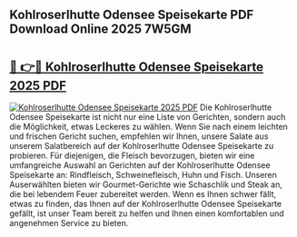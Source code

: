 ## Kohlroserlhutte Odensee Speisekarte PDF Download Online 2025 7W5GM

# <h2><a href="http://gc8ugc.nevu.top/?p=Kohlroserlhutte+Odensee+Speisekarte">🔗 👉🔴 Kohlroserlhutte Odensee Speisekarte 2025 PDF</a></h2>

[![Kohlroserlhutte Odensee Speisekarte 2025 PDF](https://i.imgur.com/dBaPXMq.png)](http://gc8ugc.nevu.top/?p=Kohlroserlhutte+Odensee+Speisekarte)
Die Kohlroserlhutte Odensee Speisekarte ist nicht nur eine Liste von Gerichten, sondern auch die Möglichkeit, etwas Leckeres zu wählen. Wenn Sie nach einem leichten und frischen Gericht suchen, empfehlen wir Ihnen, unsere Salate aus unserem Salatbereich auf der Kohlroserlhutte Odensee Speisekarte zu probieren. Für diejenigen, die Fleisch bevorzugen, bieten wir eine umfangreiche Auswahl an Gerichten auf der Kohlroserlhutte Odensee Speisekarte an: Rindfleisch, Schweinefleisch, Huhn und Fisch. Unseren Auserwählten bieten wir Gourmet-Gerichte wie Schaschlik und Steak an, die bei lebendem Feuer zubereitet werden. Wenn es Ihnen schwer fällt, etwas zu finden, das Ihnen auf der Kohlroserlhutte Odensee Speisekarte gefällt, ist unser Team bereit zu helfen und Ihnen einen komfortablen und angenehmen Service zu bieten.
